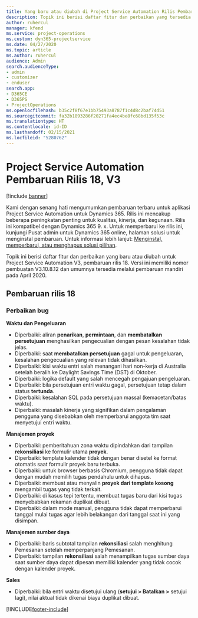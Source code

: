 ```yaml
---
title: Yang baru atau diubah di Project Service Automation Rilis Pembaruan 18, V3
description: Topik ini berisi daftar fitur dan perbaikan yang tersedia di Project Service Automation V3, pembaruan rilis 18, V3.
author: ruhercul
manager: kfend
ms.service: project-operations
ms.custom: dyn365-projectservice
ms.date: 04/27/2020
ms.topic: article
ms.author: ruhercul
audience: Admin
search.audienceType:
- admin
- customizer
- enduser
search.app:
- D365CE
- D365PS
- ProjectOperations
ms.openlocfilehash: b35c2f8f67e1bb75493a8787f1c4d8c2baf74d51
ms.sourcegitcommit: fa32b1893286f20271fa4ec4be8fc68bd135f53c
ms.translationtype: HT
ms.contentlocale: id-ID
ms.lasthandoff: 02/15/2021
ms.locfileid: "5280762"
---
```

# <a name="project-service-automation-update-release-18-v3"></a>Project Service Automation Pembaruan Rilis 18, V3

[!include [banner](../includes/psa-now-project-operations.md)]

Kami dengan senang hati mengumumkan pembaruan terbaru untuk aplikasi Project Service Automation untuk Dynamics 365. Rilis ini mencakup beberapa peningkatan penting untuk kualitas, kinerja, dan kegunaan. Rilis ini kompatibel dengan Dynamics 365 9. x. Untuk memperbarui ke rilis ini, kunjungi Pusat admin untuk Dynamics 365 online, halaman solusi untuk menginstal pembaruan. Untuk informasi lebih lanjut: [Menginstal, memperbarui, atau menghapus solusi pilihan](https://docs.microsoft.com/power-platform/admin/install-remove-preferred-solution).

Topik ini berisi daftar fitur dan perbaikan yang baru atau diubah untuk Project Service Automation V3, pembaruan rilis 18. Versi ini memiliki nomor pembuatan V3.10.8.12 dan umumnya tersedia melalui pembaruan mandiri pada April 2020.

## <a name="update-release-18"></a>Pembaruan rilis 18

### <a name="bug-fixes"></a>Perbaikan bug

**Waktu dan Pengeluaran**

- Diperbaiki: aliran **penarikan**, **permintaan**, dan **membatalkan persetujuan** menghasilkan pengecualian dengan pesan kesalahan tidak jelas.
- Diperbaiki: saat **membatalkan persetujuan** gagal untuk pengeluaran, kesalahan pengecualian yang relevan tidak dihasilkan.
- Diperbaiki: kisi waktu entri salah menangani hari non-kerja di Australia setelah beralih ke Daylight Savings Time (DST) di Oktober.
- Diperbaiki: logika default yang salah mencegah pengajuan pengeluaran.
- Diperbaiki: bila persetujuan entri waktu gagal, persetujuan tetap dalam status **tertunda**.
- Diperbaiki: kesalahan SQL pada persetujuan massal (kemacetan/batas waktu).
- Diperbaiki: masalah kinerja yang signifikan dalam pengalaman pengguna yang disebabkan oleh memperbarui anggota tim saat menyetujui entri waktu.

**Manajemen proyek**

- Diperbaiki: pemberitahuan zona waktu dipindahkan dari tampilan **rekonsiliasi** ke formulir utama **proyek**.
- Diperbaiki: template kalender tidak dengan benar disetel ke format otomatis saat formulir proyek baru terbuka.
- Diperbaiki: untuk browser berbasis Chromium, pengguna tidak dapat dengan mudah memilih tugas pendahulu untuk dihapus.
- Diperbaiki: membuat atau menyalin **proyek dari template kosong** mengambil tugas yang tidak terkait.
- Diperbaiki: di kasus tepi tertentu, membuat tugas baru dari kisi tugas menyebabkan rekaman duplikat dibuat.
- Diperbaiki: dalam mode manual, pengguna tidak dapat memperbarui tanggal mulai tugas agar lebih belakangan dari tanggal saat ini yang disimpan.

**Manajemen sumber daya**

- Diperbaiki: baris subtotal tampilan **rekonsiliasi** salah menghitung Pemesanan setelah memperpanjang Pemesanan.
- Diperbaiki: tampilan **rekonsiliasi** salah menampilkan tugas sumber daya saat sumber daya dapat dipesan memiliki kalender yang tidak cocok dengan kalender proyek.

**Sales**

- Diperbaiki: bila entri waktu disetujui ulang (**setujui > Batalkan >** setujui lagi), nilai aktual tidak dikenai biaya duplikat dibuat.


[!INCLUDE[footer-include](../includes/footer-banner.md)]